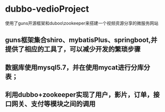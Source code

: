 # dubbo-vedioProject
使用了guns开源框架和duboo\zookeeper来搭建一个视频资源分享的微服务网站

## guns框架集合shiro、mybatisPlus、springboot,并提供了相应的工具了，可以减少开发的繁琐步骤

## 数据库使用mysql5.7，并在使用mycat进行分库分表；

## 利用dubbo+zookeeper实现了用户，影片，订单，接口网关、支付等模块之间的调用
